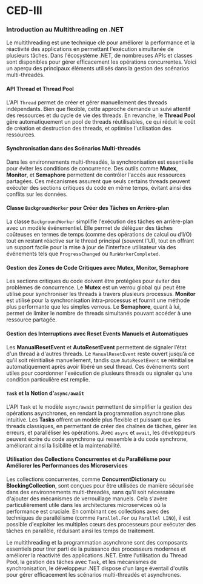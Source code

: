 # CED-III

### Introduction au Multithreading en .NET

Le multithreading est une technique clé pour améliorer la performance et la réactivité des applications en permettant l'exécution simultanée de plusieurs tâches. Dans l'écosystème .NET, de nombreuses APIs et classes sont disponibles pour gérer efficacement les opérations concurrentes. Voici un aperçu des principaux éléments utilisés dans la gestion des scénarios multi-threadés.

#### API Thread et Thread Pool
L'API `Thread` permet de créer et gérer manuellement des threads indépendants. Bien que flexible, cette approche demande un suivi attentif des ressources et du cycle de vie des threads. En revanche, le **Thread Pool** gère automatiquement un pool de threads réutilisables, ce qui réduit le coût de création et destruction des threads, et optimise l'utilisation des ressources.

#### Synchronisation dans des Scénarios Multi-threadés
Dans les environnements multi-threadés, la synchronisation est essentielle pour éviter les conditions de concurrence. Des outils comme **Mutex**, **Monitor**, et **Semaphore** permettent de contrôler l'accès aux ressources partagées. Ces mécanismes assurent que seuls certains threads peuvent exécuter des sections critiques du code en même temps, évitant ainsi des conflits sur les données.

#### Classe `BackgroundWorker` pour Créer des Tâches en Arrière-plan
La classe `BackgroundWorker` simplifie l'exécution des tâches en arrière-plan avec un modèle événementiel. Elle permet de déléguer des tâches coûteuses en termes de temps (comme des opérations de calcul ou d’I/O) tout en restant réactive sur le thread principal (souvent l'UI), tout en offrant un support facile pour la mise à jour de l'interface utilisateur via des événements tels que `ProgressChanged` ou `RunWorkerCompleted`.

#### Gestion des Zones de Code Critiques avec Mutex, Monitor, Semaphore
Les sections critiques du code doivent être protégées pour éviter des problèmes de concurrence. Le **Mutex** est un verrou global qui peut être utilisé pour synchroniser les threads à travers plusieurs processus. **Monitor** est utilisé pour la synchronisation intra-processus et fournit une méthode plus performante que les simples verrous. Le **Semaphore**, quant à lui, permet de limiter le nombre de threads simultanés pouvant accéder à une ressource partagée.

#### Gestion des Interruptions avec Reset Events Manuels et Automatiques
Les **ManualResetEvent** et **AutoResetEvent** permettent de signaler l’état d'un thread à d'autres threads. Le `ManualResetEvent` reste ouvert jusqu’à ce qu'il soit réinitialisé manuellement, tandis que `AutoResetEvent` se réinitialise automatiquement après avoir libéré un seul thread. Ces événements sont utiles pour coordonner l'exécution de plusieurs threads ou signaler qu'une condition particulière est remplie.

#### `Task` et la Notion d'`async/await`
L'API `Task` et le modèle `async/await` permettent de simplifier la gestion des opérations asynchrones, en rendant la programmation asynchrone plus intuitive. Les **Tasks** offrent un modèle plus flexible et puissant que les threads classiques, en permettant de créer des chaînes de tâches, gérer les erreurs, et paralléliser les opérations. Avec `async` et `await`, les développeurs peuvent écrire du code asynchrone qui ressemble à du code synchrone, améliorant ainsi la lisibilité et la maintenabilité.

#### Utilisation des Collections Concurrentes et du Parallélisme pour Améliorer les Performances des Microservices
Les collections concurrentes, comme **ConcurrentDictionary** ou **BlockingCollection**, sont conçues pour être utilisées de manière sécurisée dans des environnements multi-threadés, sans qu'il soit nécessaire d'ajouter des mécanismes de verrouillage manuels. Cela s'avère particulièrement utile dans les architectures microservices où la performance est cruciale. En combinant ces collections avec des techniques de parallélisme (comme `Parallel.For` ou `Parallel LINQ`), il est possible d'exploiter les multiples cœurs des processeurs pour exécuter des tâches en parallèle, réduisant ainsi les temps de traitement.


Le multithreading et la programmation asynchrone sont des composants essentiels pour tirer parti de la puissance des processeurs modernes et améliorer la réactivité des applications .NET. Entre l'utilisation du Thread Pool, la gestion des tâches avec `Task`, et les mécanismes de synchronisation, le développeur .NET dispose d'un large éventail d'outils pour gérer efficacement les scénarios multi-threadés et asynchrones.
